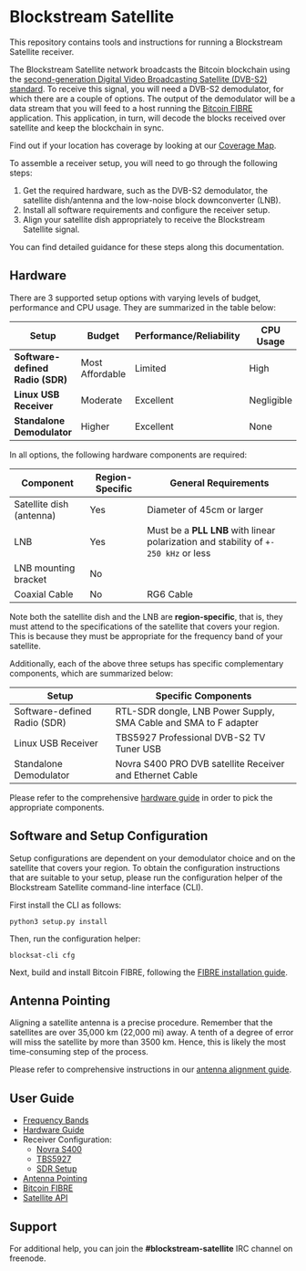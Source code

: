 # Blockstream Satellite

This repository contains tools and instructions for running a Blockstream
Satellite receiver.

The Blockstream Satellite network broadcasts the Bitcoin blockchain using the
[second-generation Digital Video Broadcasting Satellite (DVB-S2)
standard](https://en.wikipedia.org/wiki/DVB-S2). To receive this signal, you
will need a DVB-S2 demodulator, for which there are a couple of options. The
output of the demodulator will be a data stream that you will feed to a host
running the [Bitcoin FIBRE](http://bitcoinfibre.org) application. This
application, in turn, will decode the blocks received over satellite and keep
the blockchain in sync.

Find out if your location has coverage by looking at our [Coverage
   Map](https://blockstream.com/satellite/#satellite_network-coverage).

To assemble a receiver setup, you will need to go through the following steps:

1. Get the required hardware, such as the DVB-S2 demodulator, the satellite
   dish/antenna and the low-noise block downconverter (LNB).
2. Install all software requirements and configure the receiver setup.
3. Align your satellite dish appropriately to receive the Blockstream Satellite
   signal.

You can find detailed guidance for these steps along this documentation.

## Hardware

There are 3 supported setup options with varying levels of budget, performance
and CPU usage. They are summarized in the table below:

| **Setup**                        | Budget          | Performance/Reliability | CPU Usage  |
|----------------------------------|-----------------|-------------------------|------------|
| **Software-defined Radio (SDR)** | Most Affordable | Limited                 | High       |
| **Linux USB Receiver**           | Moderate        | Excellent               | Negligible |
| **Standalone Demodulator**       | Higher          | Excellent               | None       |

In all options, the following hardware components are required:

| Component                | Region-Specific | General Requirements |
|--------------------------|-----------------|----------------------------|
| Satellite dish (antenna) | Yes             | Diameter of 45cm or larger |
| LNB                      | Yes             | Must be a **PLL LNB** with linear polarization and stability of `+- 250 kHz` or less |
| LNB mounting bracket     | No              |                            |
| Coaxial Cable            | No              | RG6 Cable                  |

Note both the satellite dish and the LNB are **region-specific**, that is, they
must attend to the specifications of the satellite that covers your region. This
is because they must be appropriate for the frequency band of your satellite.

Additionally, each of the above three setups has specific complementary
components, which are summarized below:

| Setup | Specific Components |
|--------------------|---------|
| Software-defined Radio (SDR) | RTL-SDR dongle, LNB Power Supply, SMA Cable and SMA to F adapter |
| Linux USB Receiver | TBS5927 Professional DVB-S2 TV Tuner USB |
| Standalone Demodulator | Novra S400 PRO DVB satellite Receiver and Ethernet Cable  |

Please refer to the comprehensive [hardware guide](doc/hardware.md) in order to
pick the appropriate components.

## Software and Setup Configuration

Setup configurations are dependent on your demodulator choice and on the
satellite that covers your region. To obtain the configuration instructions that
are suitable to your setup, please run the configuration helper of the
Blockstream Satellite command-line interface (CLI).

First install the CLI as follows:
```
python3 setup.py install
```

Then, run the configuration helper:
```
blocksat-cli cfg
```

Next, build and install Bitcoin FIBRE, following the [FIBRE installation
guide](doc/fibre.md).

## Antenna Pointing

Aligning a satellite antenna is a precise procedure. Remember that the
satellites are over 35,000 km (22,000 mi) away. A tenth of a degree of error
will miss the satellite by more than 3500 km. Hence, this is likely the most
time-consuming step of the process.

Please refer to comprehensive instructions in our [antenna alignment
guide](doc/antenna-pointing.md).

## User Guide

- [Frequency Bands](doc/frequency.md)
- [Hardware Guide](doc/hardware.md)
- Receiver Configuration:
    - [Novra S400](doc/s400.md)
    - [TBS5927](doc/tbs.md)
    - [SDR Setup](doc/sdr.md)
- [Antenna Pointing](doc/antenna-pointing.md)
- [Bitcoin FIBRE](doc/fibre.md)
- [Satellite API](api/README.md)

## Support

For additional help, you can join the **#blockstream-satellite** IRC channel on
freenode.

